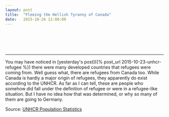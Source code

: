 ```yaml
---
layout: post
title:  "Fleeing the Hellish Tyranny of Canada"
date:   2015-10-26 12:00:00
---
```


<div id="cdnRefChart"></div>
<div id="unhcrTip">
  <p id="tipTop"><strong><span id="tipCountry"></span></strong></p>
	<p class="tipInfo"><span id="tipRefugees"></span></p>
</div>


* * *

You may have noticed in [yesterday's post]({% post_url 2015-10-23-unhcr-refugee %}) there were many developed countries that refugees were coming from. Well guess what, there are refugees from Canada too. While Canada is hardly a major origin of refugees, they apparently do exist according to the UNHCR. As far as I can tell, these are people who somehow did fall under the definition of refugee or were in a refugee-like situation. But I have no idea how that was determined, or why so many of them are going to Germany.

Source: [UNHCR Population Statistics](http://popstats.unhcr.org/en/overview)

<style>
#cdnRefChart {
  font: 10px sans-serif;
}

#cdnRefChart .axis path,
#cdnRefChart .axis line {
  fill: none;
  
  stroke: #000;
  shape-rendering: crispEdges;
}

#cdnRefChart .x.axis path {
  display: none;
}

#cdnRefChart .sel {
	fill: #000000 !important;
}

.hidden {
	display: none;
}

#unhcrTip {
	display: block;
	min-height: 50px;
	margin-bottom: 15px;
	text-align: center;
}

#unhcrTip #tipTop {
  font-size: 24px;
  margin-bottom: 5px !important;

}

#unhcrTip .tipInfo {
	font-size: 12px;
	margin: 0;
}
</style>

<script src="{{ site.baseurl }}/js/colorbrewer.js"></script>
<script>
fleeCanada();

function fleeCanada() {

var margin = {top: 40, right: 20, bottom: 30, left: 40},
    width = 740 - margin.left - margin.right,
    height = 400 - margin.top - margin.bottom;
	
var yearFormat = d3.time.format("%Y").parse;

var x = d3.scale.ordinal()
    .rangeRoundBands([0, width], .1);

var y = d3.scale.linear()
    .rangeRound([height, 0]);

		var color = d3.scale.category20();

var xAxis = d3.svg.axis()
    .scale(x)
    .orient("bottom")
		.tickFormat(d3.time.format("%Y"));

var yAxis = d3.svg.axis()
    .scale(y)
    .orient("left");

var svg = d3.select("#cdnRefChart").append("svg")
    .attr("width", width + margin.left + margin.right)
    .attr("height", height + margin.top + margin.bottom)
  .append("g")
    .attr("transform", "translate(" + margin.left + "," + margin.top + ")")
	.attr("class", "bars");

d3.csv("{{ site.baseurl }}/data/2015/10/26/flee_canada.csv", type, function(error, data) {
	if (error) throw error;
	
	color.domain(d3.keys(data[0]).filter(function(key) { return key !== "Year"; }));

  data.forEach(function(d) {
    var y0 = 0;
    d.lengths = color.domain().map(function(name) { return {name: name, y0: y0, y1: y0 += +d[name]}; });
    d.total = d.lengths[d.lengths.length - 1].y1;
  });

  x.domain(data.map(function(d) { return d.Year; }));
  y.domain([0, d3.max(data, function(d) { return d.total; })]);

  svg.append("g")
      .attr("class", "x axis")
      .attr("transform", "translate(0," + height + ")")
      .call(xAxis);

  svg.append("g")
      .attr("class", "y axis")
      .call(yAxis)
    .append("text")
      .attr("transform", "rotate(-90)")
      .attr("y", 6)
      .attr("dy", ".71em")
      .style("text-anchor", "end")
      .text("Refugees From Canada");

  // Create election length data, align it horizontally
	var election = svg.selectAll(".refugees")
			.data(data)
    	.enter().append("g")
			.attr("class", "refugeeBar")
			.attr("transform", function(d) { return "translate(" + x(d.Year) + ",0)"; })
			;

  election.selectAll("rect")
      .data(function(d) {  return d.lengths; })
    .enter().append("rect")
      .attr("width", x.rangeBand())
	  .attr("y", height)
	  .attr("height", 0)
      .style("fill", function(d) { return color(d.name); })
	.attr("class", "databar")
			.on("mouseover", function(d) {
				showTooltip(d, this);
			})
			.on("mousedown", function(d) {
				showTooltip(d, this);
			});

  function showTooltip(d, obj) {
			d3.selectAll("#cdnRefChart .sel").classed("sel", false);
			d3.select(obj).classed("sel", true);
		  d3.select("#unhcrTip").select("#tipCountry")
		    .text(d.name);
		  d3.select("#unhcrTip").select("#tipRefugees")
		    .text((d.y1 - d.y0) + " refugees");
  }

  election.append("text")
	  .attr("x", x.rangeBand() / 2)
	  .attr("y", height)
		.attr("text-anchor", "middle")
	  .text(function(d) { return d.total; });
  
  election.transition()
	  .delay(function(d, i) {return i * 8})
	  .selectAll("rect")
	  .attr("y", function(d) {  return y(d.y1); })
	  .attr("height", function(d) { return y(d.y0) - y(d.y1); });
  
  election.transition()
	  .delay(function(d, i) {return i * 8})
	  .selectAll("text")
  	  .attr("y", function(d) { return y(d.total) - 5; });

  var legend = svg.selectAll(".legend")
      .data(color.domain().slice().reverse())
    .enter().append("g")
      .attr("class", "legend")
      .attr("transform", function(d, i) { return "translate(0," + i * 20 + ")"; });

  legend.append("rect")
      .attr("x", width - 18)
      .attr("width", 18)
      .attr("height", 18)
      .style("fill", color);

  legend.append("text")
      .attr("x", width - 24)
      .attr("y", 9)
      .attr("dy", ".35em")
      .style("text-anchor", "end")
      .text(function(d) { return d; });
});

function type(d) {
	Object.keys(d).filter(function(key) { return key !== "Year"; }).forEach(function(c) {
		d[c] = +d[c];
	});
	d.Year = yearFormat(d.Year);
	
	return d;
}

}
</script>